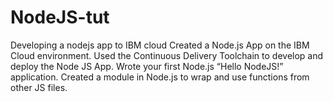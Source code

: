 # NodeJS-tut
Developing a nodejs app to IBM cloud
Created a Node.js App on the IBM Cloud environment.
Used the Continuous Delivery Toolchain to develop and deploy the Node JS App.
Wrote your first Node.js “Hello NodeJS!” application.
Created a module in Node.js to wrap and use functions from other JS files.
